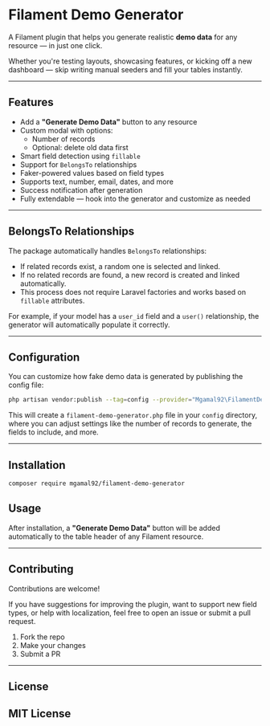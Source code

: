 # Filament Demo Generator

A Filament plugin that helps you generate realistic **demo data** for any resource — in just one click.

Whether you're testing layouts, showcasing features, or kicking off a new dashboard — skip writing manual seeders and fill your tables instantly.

---

## Features

- Add a **"Generate Demo Data"** button to any resource
- Custom modal with options:
    - Number of records
    - Optional: delete old data first
- Smart field detection using `fillable`
- Support for `BelongsTo` relationships
- Faker-powered values based on field types
- Supports text, number, email, dates, and more
- Success notification after generation
- Fully extendable — hook into the generator and customize as needed

---

## BelongsTo Relationships

The package automatically handles `BelongsTo` relationships:

- If related records exist, a random one is selected and linked.
- If no related records are found, a new record is created and linked automatically.
- This process does not require Laravel factories and works based on `fillable` attributes.

For example, if your model has a `user_id` field and a `user()` relationship, the generator will automatically populate it correctly.

---

## Configuration

You can customize how fake demo data is generated by publishing the config file:

```bash
php artisan vendor:publish --tag=config --provider="Mgamal92\FilamentDemoGenerator\FilamentDemoGeneratorServiceProvider"
```
This will create a `filament-demo-generator.php` file in your `config` directory, where you can adjust settings like the number of records to generate, the fields to include, and more.

---

## Installation

```bash
composer require mgamal92/filament-demo-generator
```

## Usage

After installation, a **"Generate Demo Data"** button will be added automatically to the table header of any Filament resource.

---

## Contributing

Contributions are welcome!

If you have suggestions for improving the plugin, want to support new field types, or help with localization, feel free to open an issue or submit a pull request.

1. Fork the repo
2. Make your changes
3. Submit a PR

---

## License

MIT License
---
